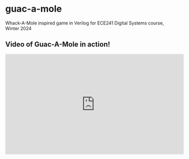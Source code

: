 # guac-a-mole
Whack-A-Mole inspired game in Verilog for ECE241 Digital Systems course, Winter 2024
## Video of Guac-A-Mole in action!
<iframe src="https://drive.google.com/file/d/1FrGlYioX44sSAZPcc-EiGyVLlULiEgxx/view?usp=drive_link" width="560" height="315" frameborder="0" allowfullscreen></iframe>
